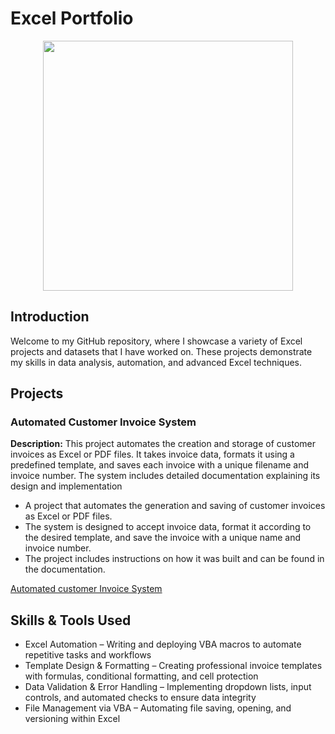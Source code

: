 # Excel Portfolio
 <p align="center">
  <img width="400" height="400" src="https://github.com/user-attachments/assets/56af937b-5feb-4237-9169-b1faa7deaac3">
</p>

## Introduction
Welcome to my GitHub repository, where I showcase a variety of Excel projects and datasets that I have worked on. These projects demonstrate my skills in data analysis, automation, and advanced Excel techniques.

## Projects

### **Automated Customer Invoice System**

**Description:**
This project automates the creation and storage of customer invoices as Excel or PDF files. It takes invoice data, formats it using a predefined template, and saves each invoice with a unique filename and invoice number. The system includes detailed documentation explaining its design and implementation

- A project that automates the generation and saving of customer invoices as Excel or PDF files.
- The system is designed to accept invoice data, format it according to the desired template, and save the invoice with a unique name and invoice number.
- The project includes instructions on how it was built and can be found in the documentation.

[Automated customer Invoice System](https://github.com/ivanmu-1/Excel-Portfolio-/blob/main/Automated%20Customer%20Invoice%20System/README.md)

## Skills & Tools Used 

- Excel Automation – Writing and deploying VBA macros to automate repetitive tasks and workflows
- Template Design & Formatting – Creating professional invoice templates with formulas, conditional formatting, and cell protection
- Data Validation & Error Handling – Implementing dropdown lists, input controls, and automated checks to ensure data integrity
- File Management via VBA – Automating file saving, opening, and versioning within Excel

